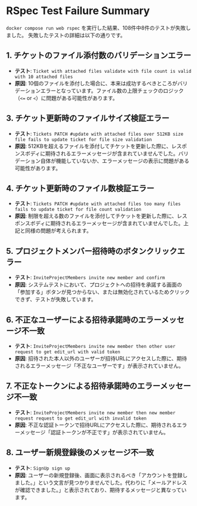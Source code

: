 # RSpec Test Failure Summary

`docker compose run web rspec` を実行した結果、108件中8件のテストが失敗しました。
失敗したテストの詳細は以下の通りです。

## 1. チケットのファイル添付数のバリデーションエラー

-   **テスト**: `Ticket with attached files validate with file count is valid with 10 attached files`
-   **原因**: 10個のファイルを添付した場合に、本来は成功するべきところがバリデーションエラーとなっています。ファイル数の上限チェックのロジック（`<=` or `<`）に問題がある可能性があります。

## 3. チケット更新時のファイルサイズ検証エラー

-   **テスト**: `Tickets PATCH #update with attached files over 512KB size file fails to update ticket for file size validation`
-   **原因**: 512KBを超えるファイルを添付してチケットを更新した際に、レスポンスボディに期待されるエラーメッセージが含まれていませんでした。バリデーション自体が機能していないか、エラーメッセージの表示に問題がある可能性があります。

## 4. チケット更新時のファイル数検証エラー

-   **テスト**: `Tickets PATCH #update with attached files too many files fails to update ticket for file count validation`
-   **原因**: 制限を超える数のファイルを添付してチケットを更新した際に、レスポンスボディに期待されるエラーメッセージが含まれていませんでした。上記と同様の問題が考えられます。

## 5. プロジェクトメンバー招待時のボタンクリックエラー

-   **テスト**: `InviteProjectMembers invite new member and confirm`
-   **原因**: システムテストにおいて、プロジェクトへの招待を承諾する画面の「参加する」ボタンが見つからない、または無効化されているためクリックできず、テストが失敗しています。

## 6. 不正なユーザーによる招待承諾時のエラーメッセージ不一致

-   **テスト**: `InviteProjectMembers invite new member then other user request to get edit_url with valid token`
-   **原因**: 招待された本人以外のユーザーが招待URLにアクセスした際に、期待されるエラーメッセージ「不正なユーザーです」が表示されていません。

## 7. 不正なトークンによる招待承諾時のエラーメッセージ不一致

-   **テスト**: `InviteProjectMembers invite new member then new member request request to get edit_url with invalid token`
-   **原因**: 不正な認証トークンで招待URLにアクセスした際に、期待されるエラーメッセージ「認証トークンが不正です」が表示されていません。

## 8. ユーザー新規登録後のメッセージ不一致

-   **テスト**: `SignUp sign up`
-   **原因**: ユーザーの新規登録後、画面に表示されるべき「アカウントを登録しました。」という文言が見つかりませんでした。代わりに「メールアドレスが確認できました。」と表示されており、期待するメッセージと異なっています。

